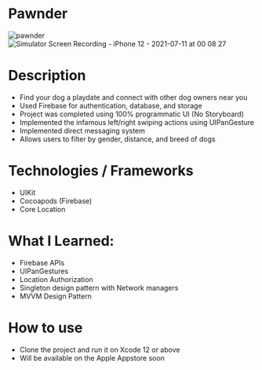 # Pawnder

![pawnder](https://user-images.githubusercontent.com/47906114/125182383-9e02c080-e1db-11eb-85a9-d9425ce7b490.png)
![Simulator Screen Recording - iPhone 12 - 2021-07-11 at 00 08 27](https://user-images.githubusercontent.com/47906114/125182469-3c8f2180-e1dc-11eb-865f-a73985039cc7.gif)

# Description

* Find your dog a playdate and connect with other dog owners near you
* Used Firebase for authentication, database, and storage 
* Project was completed using 100% programmatic UI (No Storyboard)
* Implemented the infamous left/right swiping actions using UIPanGesture
* Implemented direct messaging system 
* Allows users to filter by gender, distance, and breed of dogs

# Technologies / Frameworks

* UIKit
* Cocoapods (Firebase)
* Core Location

# What I Learned:

* Firebase APIs
* UIPanGestures
* Location Authorization
* Singleton design pattern with Network managers
* MVVM Design Pattern

# How to use

* Clone the project and run it on Xcode 12 or above
* Will be available on the Apple Appstore soon
